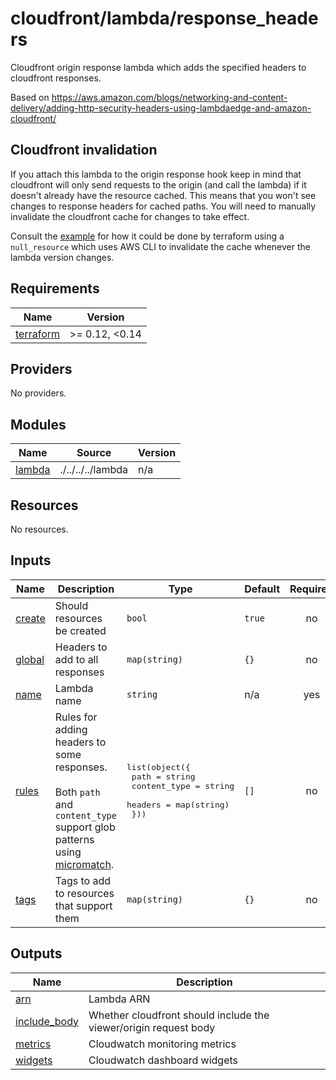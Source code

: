 # cloudfront/lambda/response_headers

Cloudfront origin response lambda which adds the specified headers to cloudfront responses.

Based on https://aws.amazon.com/blogs/networking-and-content-delivery/adding-http-security-headers-using-lambdaedge-and-amazon-cloudfront/

## Cloudfront invalidation

If you attach this lambda to the origin response hook keep in mind that cloudfront will only send requests to the origin (and call the lambda) if it doesn't already have the resource cached. This means that you won't see changes to response headers for cached paths. You will need to manually invalidate the cloudfront cache for changes to take effect.

Consult the [example](../../examples/response_headers) for how it could be done by terraform using a `null_resource` which uses AWS CLI to invalidate the cache whenever the lambda version changes.

<!-- prettier-ignore-start -->
<!-- BEGIN_TF_DOCS -->
## Requirements

| Name | Version |
|------|---------|
| <a name="requirement_terraform"></a> [terraform](#requirement\_terraform) | >= 0.12, <0.14 |

## Providers

No providers.

## Modules

| Name | Source | Version |
|------|--------|---------|
| <a name="module_lambda"></a> [lambda](#module\_lambda) | ./../../../lambda | n/a |

## Resources

No resources.

## Inputs

| Name | Description | Type | Default | Required |
|------|-------------|------|---------|:--------:|
| <a name="input_create"></a> [create](#input\_create) | Should resources be created | `bool` | `true` | no |
| <a name="input_global"></a> [global](#input\_global) | Headers to add to all responses | `map(string)` | `{}` | no |
| <a name="input_name"></a> [name](#input\_name) | Lambda name | `string` | n/a | yes |
| <a name="input_rules"></a> [rules](#input\_rules) | Rules for adding headers to some responses.<br><br>    Both `path` and `content_type` support glob patterns using [micromatch](https://github.com/micromatch/micromatch#matching-features). | <pre>list(object({<br>    path         = string<br>    content_type = string<br>    headers      = map(string)<br>  }))</pre> | `[]` | no |
| <a name="input_tags"></a> [tags](#input\_tags) | Tags to add to resources that support them | `map(string)` | `{}` | no |

## Outputs

| Name | Description |
|------|-------------|
| <a name="output_arn"></a> [arn](#output\_arn) | Lambda ARN |
| <a name="output_include_body"></a> [include\_body](#output\_include\_body) | Whether cloudfront should include the viewer/origin request body |
| <a name="output_metrics"></a> [metrics](#output\_metrics) | Cloudwatch monitoring metrics |
| <a name="output_widgets"></a> [widgets](#output\_widgets) | Cloudwatch dashboard widgets |
<!-- END_TF_DOCS -->
<!-- prettier-ignore-end -->
